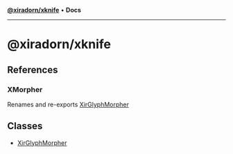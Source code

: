 [**@xiradorn/xknife**](README.md) • **Docs**

***

# @xiradorn/xknife

## References

### XMorpher

Renames and re-exports [XirGlyphMorpher](classes/XirGlyphMorpher.md)

## Classes

- [XirGlyphMorpher](classes/XirGlyphMorpher.md)
